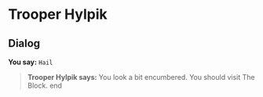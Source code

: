 # Trooper Hylpik


## Dialog

**You say:** `Hail`



>**Trooper Hylpik says:** You look a bit encumbered.  You should visit The Block.
end





